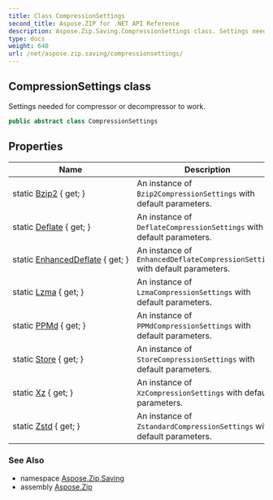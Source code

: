 ```yaml
---
title: Class CompressionSettings
second_title: Aspose.ZIP for .NET API Reference
description: Aspose.Zip.Saving.CompressionSettings class. Settings needed for compressor or decompressor to work
type: docs
weight: 640
url: /net/aspose.zip.saving/compressionsettings/
---
```

## CompressionSettings class

Settings needed for compressor or decompressor to work.

```csharp
public abstract class CompressionSettings
```

## Properties

| Name | Description |
| --- | --- |
| static [Bzip2](../../aspose.zip.saving/compressionsettings/bzip2/) { get; } | An instance of `Bzip2CompressionSettings` with default parameters. |
| static [Deflate](../../aspose.zip.saving/compressionsettings/deflate/) { get; } | An instance of `DeflateCompressionSettings` with default parameters. |
| static [EnhancedDeflate](../../aspose.zip.saving/compressionsettings/enhanceddeflate/) { get; } | An instance of `EnhancedDeflateCompressionSettings` with default parameters. |
| static [Lzma](../../aspose.zip.saving/compressionsettings/lzma/) { get; } | An instance of `LzmaCompressionSettings` with default parameters. |
| static [PPMd](../../aspose.zip.saving/compressionsettings/ppmd/) { get; } | An instance of `PPMdCompressionSettings` with default parameters. |
| static [Store](../../aspose.zip.saving/compressionsettings/store/) { get; } | An instance of `StoreCompressionSettings` with default parameters. |
| static [Xz](../../aspose.zip.saving/compressionsettings/xz/) { get; } | An instance of `XzCompressionSettings` with default parameters. |
| static [Zstd](../../aspose.zip.saving/compressionsettings/zstd/) { get; } | An instance of `ZstandardCompressionSettings` with default parameters. |

### See Also

* namespace [Aspose.Zip.Saving](../../aspose.zip.saving/)
* assembly [Aspose.Zip](../../)


